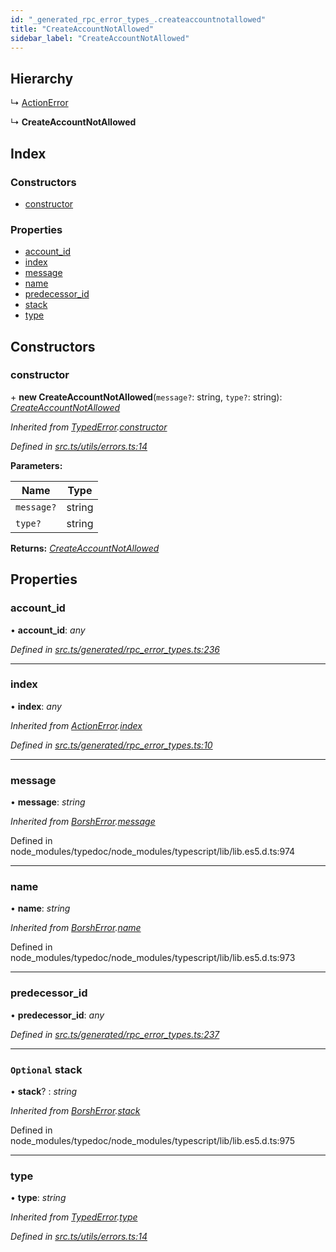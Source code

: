 ```yaml
---
id: "_generated_rpc_error_types_.createaccountnotallowed"
title: "CreateAccountNotAllowed"
sidebar_label: "CreateAccountNotAllowed"
---
```


## Hierarchy

  ↳ [ActionError](_generated_rpc_error_types_.actionerror.md)

  ↳ **CreateAccountNotAllowed**

## Index

### Constructors

* [constructor](_generated_rpc_error_types_.createaccountnotallowed.md#constructor)

### Properties

* [account_id](_generated_rpc_error_types_.createaccountnotallowed.md#account_id)
* [index](_generated_rpc_error_types_.createaccountnotallowed.md#index)
* [message](_generated_rpc_error_types_.createaccountnotallowed.md#message)
* [name](_generated_rpc_error_types_.createaccountnotallowed.md#name)
* [predecessor_id](_generated_rpc_error_types_.createaccountnotallowed.md#predecessor_id)
* [stack](_generated_rpc_error_types_.createaccountnotallowed.md#optional-stack)
* [type](_generated_rpc_error_types_.createaccountnotallowed.md#type)

## Constructors

###  constructor

\+ **new CreateAccountNotAllowed**(`message?`: string, `type?`: string): *[CreateAccountNotAllowed](_generated_rpc_error_types_.createaccountnotallowed.md)*

*Inherited from [TypedError](_utils_errors_.typederror.md).[constructor](_utils_errors_.typederror.md#constructor)*

*Defined in [src.ts/utils/errors.ts:14](https://github.com/nearprotocol/nearlib/blob/de49029/src.ts/utils/errors.ts#L14)*

**Parameters:**

Name | Type |
------ | ------ |
`message?` | string |
`type?` | string |

**Returns:** *[CreateAccountNotAllowed](_generated_rpc_error_types_.createaccountnotallowed.md)*

## Properties

###  account_id

• **account_id**: *any*

*Defined in [src.ts/generated/rpc_error_types.ts:236](https://github.com/nearprotocol/nearlib/blob/de49029/src.ts/generated/rpc_error_types.ts#L236)*

___

###  index

• **index**: *any*

*Inherited from [ActionError](_generated_rpc_error_types_.actionerror.md).[index](_generated_rpc_error_types_.actionerror.md#index)*

*Defined in [src.ts/generated/rpc_error_types.ts:10](https://github.com/nearprotocol/nearlib/blob/de49029/src.ts/generated/rpc_error_types.ts#L10)*

___

###  message

• **message**: *string*

*Inherited from [BorshError](_utils_serialize_.borsherror.md).[message](_utils_serialize_.borsherror.md#message)*

Defined in node_modules/typedoc/node_modules/typescript/lib/lib.es5.d.ts:974

___

###  name

• **name**: *string*

*Inherited from [BorshError](_utils_serialize_.borsherror.md).[name](_utils_serialize_.borsherror.md#name)*

Defined in node_modules/typedoc/node_modules/typescript/lib/lib.es5.d.ts:973

___

###  predecessor_id

• **predecessor_id**: *any*

*Defined in [src.ts/generated/rpc_error_types.ts:237](https://github.com/nearprotocol/nearlib/blob/de49029/src.ts/generated/rpc_error_types.ts#L237)*

___

### `Optional` stack

• **stack**? : *string*

*Inherited from [BorshError](_utils_serialize_.borsherror.md).[stack](_utils_serialize_.borsherror.md#optional-stack)*

Defined in node_modules/typedoc/node_modules/typescript/lib/lib.es5.d.ts:975

___

###  type

• **type**: *string*

*Inherited from [TypedError](_utils_errors_.typederror.md).[type](_utils_errors_.typederror.md#type)*

*Defined in [src.ts/utils/errors.ts:14](https://github.com/nearprotocol/nearlib/blob/de49029/src.ts/utils/errors.ts#L14)*
